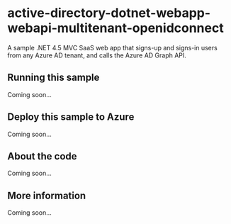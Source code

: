 # active-directory-dotnet-webapp-webapi-multitenant-openidconnect
A sample .NET 4.5 MVC SaaS web app that signs-up and signs-in users from any Azure AD tenant, and calls the Azure AD Graph API.
## Running this sample
Coming soon...
## Deploy this sample to Azure
Coming soon...
## About the code
Coming soon...
## More information
Coming soon...